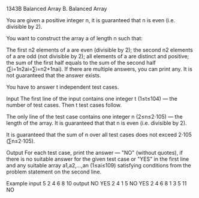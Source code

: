 1343B	Balanced Array
B. Balanced Array

You are given a positive integer n, it is guaranteed that n is even (i.e. divisible by 2).

You want to construct the array a of length n such that:

The first n2 elements of a are even (divisible by 2);
the second n2 elements of a are odd (not divisible by 2);
all elements of a are distinct and positive;
the sum of the first half equals to the sum of the second half (∑i=1n2ai=∑i=n2+1nai).
If there are multiple answers, you can print any. It is not guaranteed that the answer exists.

You have to answer t independent test cases.

Input
The first line of the input contains one integer t (1≤t≤104) — the number of test cases. Then t test cases follow.

The only line of the test case contains one integer n (2≤n≤2⋅105) — the length of the array. It is guaranteed that that n is even (i.e. divisible by 2).

It is guaranteed that the sum of n over all test cases does not exceed 2⋅105 (∑n≤2⋅105).

Output
For each test case, print the answer — "NO" (without quotes), if there is no suitable answer for the given test case or "YES" in the first line and any suitable array a1,a2,…,an (1≤ai≤109) satisfying conditions from the problem statement on the second line.

Example
input
5
2
4
6
8
10
output
NO
YES
2 4 1 5
NO
YES
2 4 6 8 1 3 5 11
NO
